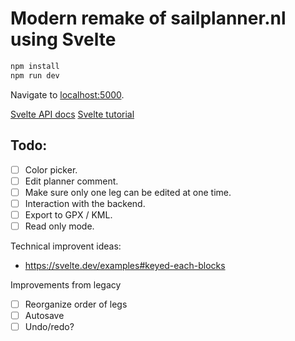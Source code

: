 # Modern remake of sailplanner.nl using Svelte

```bash
npm install
npm run dev
```

Navigate to [localhost:5000](http://localhost:5000).

[Svelte API docs](https://svelte.dev/docs#script)
[Svelte tutorial](https://svelte.dev/tutorial/basics)



## Todo:
 - [ ] Color picker.
 - [ ] Edit planner comment.
 - [ ] Make sure only one leg can be edited at one time.
 - [ ] Interaction with the backend.
 - [ ] Export to GPX / KML.
 - [ ] Read only mode.

Technical improvent ideas:

- https://svelte.dev/examples#keyed-each-blocks

Improvements from legacy

 - [ ] Reorganize order of legs
 - [ ] Autosave
 - [ ] Undo/redo?
